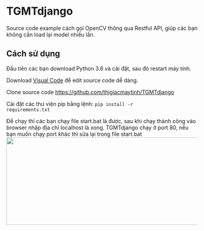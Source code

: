 # TGMTdjango

Source code example cách gọi OpenCV thông qua Restful API, giúp các bạn không cần load lại model nhiều lần.

## Cách sử dụng
Đầu tiên các bạn download Python 3.6 và cài đặt, sau đó restart máy tính.

Download <a href="https://thigiacmaytinh.com/nen-dung-tool-gi-de-lap-trinh/" rel="noopener" target="_blank">Visual Code</a> để edit source code dễ dàng.

Clone source code <a href="https://github.com/thigiacmaytinh/TGMTdjango" rel="noopener" target="_blank">https://github.com/thigiacmaytinh/TGMTdjango</a>

Cài đặt các thư viện pip bằng lệnh:
<code>pip install -r requirements.txt</code>

Để chạy thì các bạn chạy file start.bat là được, sau khi chạy thành công vào browser nhập địa chỉ localhost là xong. TGMTdjango chạy ở port 80, nếu bạn muốn chạy port khác thì sửa lại trong file start.bat
<img src="https://thigiacmaytinh.com/wp-content/uploads/2021/02/run_django.png" alt="" width="590" height="230" class="alignnone size-full wp-image-3934" />